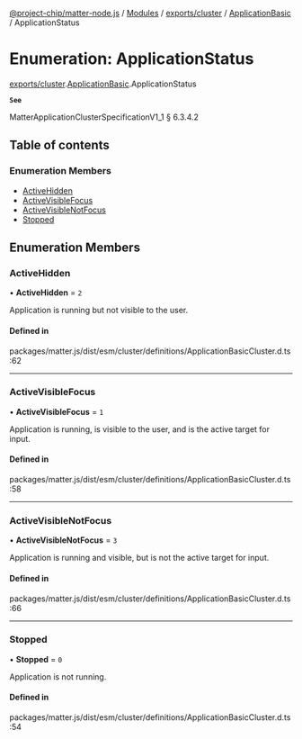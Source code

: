 [@project-chip/matter-node.js](../README.md) / [Modules](../modules.md) / [exports/cluster](../modules/exports_cluster.md) / [ApplicationBasic](../modules/exports_cluster.ApplicationBasic.md) / ApplicationStatus

# Enumeration: ApplicationStatus

[exports/cluster](../modules/exports_cluster.md).[ApplicationBasic](../modules/exports_cluster.ApplicationBasic.md).ApplicationStatus

**`See`**

MatterApplicationClusterSpecificationV1_1 § 6.3.4.2

## Table of contents

### Enumeration Members

- [ActiveHidden](exports_cluster.ApplicationBasic.ApplicationStatus.md#activehidden)
- [ActiveVisibleFocus](exports_cluster.ApplicationBasic.ApplicationStatus.md#activevisiblefocus)
- [ActiveVisibleNotFocus](exports_cluster.ApplicationBasic.ApplicationStatus.md#activevisiblenotfocus)
- [Stopped](exports_cluster.ApplicationBasic.ApplicationStatus.md#stopped)

## Enumeration Members

### ActiveHidden

• **ActiveHidden** = ``2``

Application is running but not visible to the user.

#### Defined in

packages/matter.js/dist/esm/cluster/definitions/ApplicationBasicCluster.d.ts:62

___

### ActiveVisibleFocus

• **ActiveVisibleFocus** = ``1``

Application is running, is visible to the user, and is the active target for input.

#### Defined in

packages/matter.js/dist/esm/cluster/definitions/ApplicationBasicCluster.d.ts:58

___

### ActiveVisibleNotFocus

• **ActiveVisibleNotFocus** = ``3``

Application is running and visible, but is not the active target for input.

#### Defined in

packages/matter.js/dist/esm/cluster/definitions/ApplicationBasicCluster.d.ts:66

___

### Stopped

• **Stopped** = ``0``

Application is not running.

#### Defined in

packages/matter.js/dist/esm/cluster/definitions/ApplicationBasicCluster.d.ts:54
